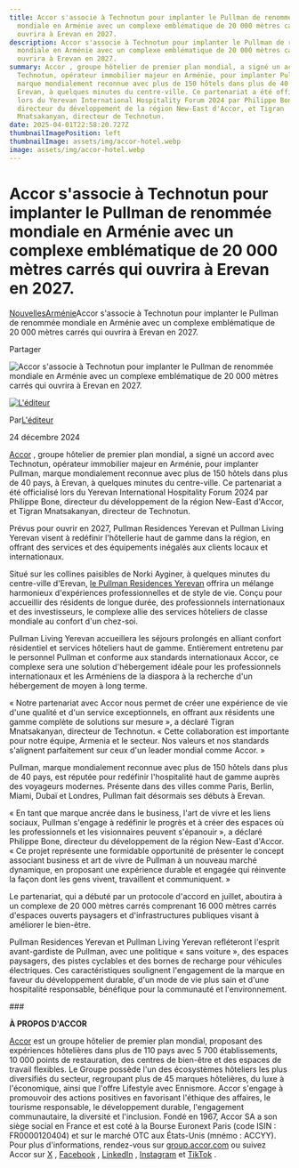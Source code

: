 ```yaml
---
title: Accor s'associe à Technotun pour implanter le Pullman de renommée
  mondiale en Arménie avec un complexe emblématique de 20 000 mètres carrés qui
  ouvrira à Erevan en 2027.
description: Accor s'associe à Technotun pour implanter le Pullman de renommée
  mondiale en Arménie avec un complexe emblématique de 20 000 mètres carrés qui
  ouvrira à Erevan en 2027.
summary: Accor , groupe hôtelier de premier plan mondial, a signé un accord avec
  Technotun, opérateur immobilier majeur en Arménie, pour implanter Pullman,
  marque mondialement reconnue avec plus de 150 hôtels dans plus de 40 pays, à
  Erevan, à quelques minutes du centre-ville. Ce partenariat a été officialisé
  lors du Yerevan International Hospitality Forum 2024 par Philippe Bone,
  directeur du développement de la région New-East d'Accor, et Tigran
  Mnatsakanyan, directeur de Technotun.
date: 2025-04-01T22:58:20.727Z
thumbnailImagePosition: left
thumbnailImage: assets/img/accor-hotel.webp
image: assets/img/accor-hotel.webp
---
```

<!--StartFragment-->

# Accor s'associe à Technotun pour implanter le Pullman de renommée mondiale en Arménie avec un complexe emblématique de 20 000 mètres carrés qui ouvrira à Erevan en 2027.

[Nouvelles](https://zartonkmedia.com/category/news/ "Voir tous les articles dans Actualités")[Arménie](https://zartonkmedia.com/category/news/news-armenia/ "Voir tous les articles en Arménie")Accor s'associe à Technotun pour implanter le Pullman de renommée mondiale en Arménie avec un complexe emblématique de 20 000 mètres carrés qui ouvrira à Erevan en 2027.

Partager

[](https://www.facebook.com/sharer.php?u=https%3A%2F%2Fzartonkmedia.com%2F2024%2F12%2F24%2Faccor-partners-with-technotun-to-bring-the-world-renowned-pullman-to-armenia-with-a-landmark-20000-square-meter-complex-opening-in-yerevan-in-2027%2F "Facebook")

[](https://twitter.com/intent/tweet?text=Accor+Partners+With+Technotun+To+Bring+The+World-Renowned+Pullman+To+Armenia+With+A+Landmark+20%2C000-Square-Meter+Complex+Opening+In+Yerevan+In+2027&url=https%3A%2F%2Fzartonkmedia.com%2F2024%2F12%2F24%2Faccor-partners-with-technotun-to-bring-the-world-renowned-pullman-to-armenia-with-a-landmark-20000-square-meter-complex-opening-in-yerevan-in-2027%2F&via=%40zartonkmedia "Gazouillement")

[](https://pinterest.com/pin/create/button/?url=https://zartonkmedia.com/2024/12/24/accor-partners-with-technotun-to-bring-the-world-renowned-pullman-to-armenia-with-a-landmark-20000-square-meter-complex-opening-in-yerevan-in-2027/&media=https://zartonkmedia.com/wp-content/uploads/2024/12/Copy-of-NEWS-ZM-45-OF-53.png&description=Accor+Partners+With+Technotun+To+Bring+The+World-Renowned+Pullman+To+Armenia+With+A+Landmark+20%2C000-Square-Meter+Complex+Opening+In+Yerevan+In+2027 "Pinterest")

[](https://api.whatsapp.com/send?text=Accor+Partners+With+Technotun+To+Bring+The+World-Renowned+Pullman+To+Armenia+With+A+Landmark+20%2C000-Square-Meter+Complex+Opening+In+Yerevan+In+2027%20%0A%0A%20https://zartonkmedia.com/2024/12/24/accor-partners-with-technotun-to-bring-the-world-renowned-pullman-to-armenia-with-a-landmark-20000-square-meter-complex-opening-in-yerevan-in-2027/ "WhatsApp")

![](https://i0.wp.com/zartonkmedia.com/wp-content/uploads/2024/12/Copy-of-NEWS-ZM-45-OF-53.png?resize=1920%2C1793&ssl=1 "Accor s'associe à Technotun pour implanter le Pullman de renommée mondiale en Arménie avec un complexe emblématique de 20 000 mètres carrés qui ouvrira à Erevan en 2027.")

[![L'éditeur](https://secure.gravatar.com/avatar/3aad759ab225dbc11b3890ffd4301ce0?s=50&d=identicon&r=g)](https://zartonkmedia.com/author/zartonkmedia1/ "L'éditeur")

Par[L'éditeur](https://zartonkmedia.com/author/zartonkmedia1/)

24 décembre 2024

[Accor](https://group.accor.com/en) , groupe hôtelier de premier plan mondial, a signé un accord avec Technotun, opérateur immobilier majeur en Arménie, pour implanter Pullman, marque mondialement reconnue avec plus de 150 hôtels dans plus de 40 pays, à Erevan, à quelques minutes du centre-ville. Ce partenariat a été officialisé lors du Yerevan International Hospitality Forum 2024 par Philippe Bone, directeur du développement de la région New-East d'Accor, et Tigran Mnatsakanyan, directeur de Technotun.

Prévus pour ouvrir en 2027, Pullman Residences Yerevan et Pullman Living Yerevan visent à redéfinir l'hôtellerie haut de gamme dans la région, en offrant des services et des équipements inégalés aux clients locaux et internationaux.

Situé sur les collines paisibles de Norki Ayginer, à quelques minutes du centre-ville d'Erevan, [le Pullman Residences Yerevan](http://pullmanyerevan.com/) offrira un mélange harmonieux d'expériences professionnelles et de style de vie. Conçu pour accueillir des résidents de longue durée, des professionnels internationaux et des investisseurs, le complexe allie des services hôteliers de classe mondiale au confort d'un chez-soi.

Pullman Living Yerevan accueillera les séjours prolongés en alliant confort résidentiel et services hôteliers haut de gamme. Entièrement entretenu par le personnel Pullman et conforme aux standards internationaux Accor, ce complexe sera une solution d'hébergement idéale pour les professionnels internationaux et les Arméniens de la diaspora à la recherche d'un hébergement de moyen à long terme.

« Notre partenariat avec Accor nous permet de créer une expérience de vie d'une qualité et d'un service exceptionnels, en offrant aux résidents une gamme complète de solutions sur mesure », a déclaré Tigran Mnatsakanyan, directeur de Technotun. « Cette collaboration est importante pour notre équipe, Armenia et le secteur. Nos valeurs et nos standards s'alignent parfaitement sur ceux d'un leader mondial comme Accor. »

Pullman, marque mondialement reconnue avec plus de 150 hôtels dans plus de 40 pays, est réputée pour redéfinir l'hospitalité haut de gamme auprès des voyageurs modernes. Présente dans des villes comme Paris, Berlin, Miami, Dubaï et Londres, Pullman fait désormais ses débuts à Erevan.

« En tant que marque ancrée dans le business, l'art de vivre et les liens sociaux, Pullman s'engage à redéfinir le progrès et à créer des espaces où les professionnels et les visionnaires peuvent s'épanouir », a déclaré Philippe Bone, directeur du développement de la région New-East d'Accor. « Ce projet représente une formidable opportunité de présenter le concept associant business et art de vivre de Pullman à un nouveau marché dynamique, en proposant une expérience durable et engagée qui réinvente la façon dont les gens vivent, travaillent et communiquent. »

Le partenariat, qui a débuté par un protocole d'accord en juillet, aboutira à un complexe de 20 000 mètres carrés comprenant 16 000 mètres carrés d'espaces ouverts paysagers et d'infrastructures publiques visant à améliorer le bien-être.

Pullman Residences Yerevan et Pullman Living Yerevan refléteront l'esprit avant-gardiste de Pullman, avec une politique « sans voiture », des espaces paysagers, des pistes cyclables et des bornes de recharge pour véhicules électriques. Ces caractéristiques soulignent l'engagement de la marque en faveur du développement durable, d'un mode de vie plus sain et d'une hospitalité responsable, bénéfique pour la communauté et l'environnement.

\###

**À PROPOS D'ACCOR**

[Accor](https://group.accor.com/en) est un groupe hôtelier de premier plan mondial, proposant des expériences hôtelières dans plus de 110 pays avec 5 700 établissements, 10 000 points de restauration, des centres de bien-être et des espaces de travail flexibles. Le Groupe possède l'un des écosystèmes hôteliers les plus diversifiés du secteur, regroupant plus de 45 marques hôtelières, du luxe à l'économique, ainsi que l'offre Lifestyle avec Ennismore. Accor s'engage à promouvoir des actions positives en favorisant l'éthique des affaires, le tourisme responsable, le développement durable, l'engagement communautaire, la diversité et l'inclusion. Fondé en 1967, Accor SA a son siège social en France et est coté à la Bourse Euronext Paris (code ISIN : FR0000120404) et sur le marché OTC aux États-Unis (mnémo : ACCYY). Pour plus d'informations, rendez-vous sur [group.accor.com](http://group.accor.com/) ou suivez Accor sur [X](https://twitter.com/Accor) , [Facebook](https://www.facebook.com/Accor/) , [LinkedIn](https://www.linkedin.com/company/accor/) , [Instagram](https://www.instagram.com/accor) et [TikTok](https://www.tiktok.com/@accor?lang=fr) .

<!--EndFragment-->